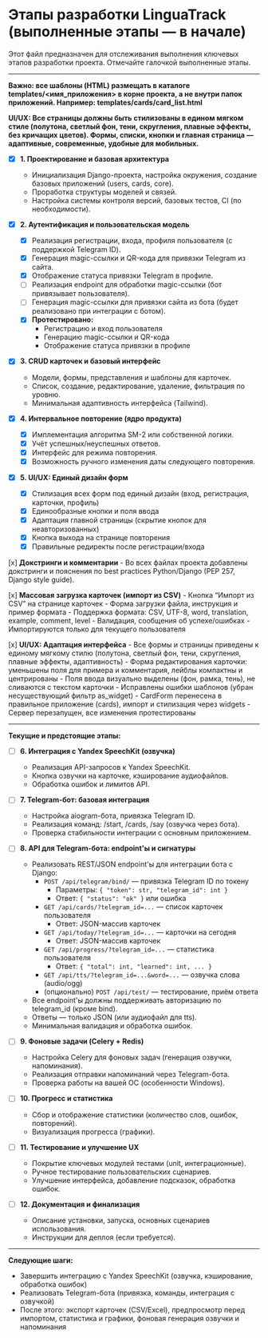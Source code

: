 # Этапы разработки LinguaTrack (выполненные этапы — в начале)

Этот файл предназначен для отслеживания выполнения ключевых этапов разработки проекта. Отмечайте галочкой выполненные этапы.

---

**Важно: все шаблоны (HTML) размещать в каталоге templates/<имя_приложения> в корне проекта, а не внутри папок приложений. Например: templates/cards/card_list.html**

**UI/UX: Все страницы должны быть стилизованы в едином мягком стиле (полутона, светлый фон, тени, скругления, плавные эффекты, без кричащих цветов). Формы, списки, кнопки и главная страница — адаптивные, современные, удобные для мобильных.**

- [x] **1. Проектирование и базовая архитектура**
    - Инициализация Django-проекта, настройка окружения, создание базовых приложений (users, cards, core).
    - Проработка структуры моделей и связей.
    - Настройка системы контроля версий, базовых тестов, CI (по необходимости).

- [x] **2. Аутентификация и пользовательская модель**
    - [x] Реализация регистрации, входа, профиля пользователя (с поддержкой Telegram ID).
    - [x] Генерация magic-ссылки и QR-кода для привязки Telegram из сайта.
    - [x] Отображение статуса привязки Telegram в профиле.
    - [ ] Реализация endpoint для обработки magic-ссылки (бот привязывает пользователя).
    - [ ] Генерация magic-ссылки для привязки сайта из бота (будет реализовано при интеграции с ботом).
    - [x] **Протестировано:**
        - Регистрацию и вход пользователя
        - Генерацию magic-ссылки и QR-кода
        - Отображение статуса привязки в профиле

- [x] **3. CRUD карточек и базовый интерфейс**
    - Модели, формы, представления и шаблоны для карточек.
    - Список, создание, редактирование, удаление, фильтрация по уровню.
    - Минимальная адаптивность интерфейса (Tailwind).

- [x] **4. Интервальное повторение (ядро продукта)**
    - [x] Имплементация алгоритма SM-2 или собственной логики.
    - [x] Учёт успешных/неуспешных ответов.
    - [x] Интерфейс для режима повторения.
    - [x] Возможность ручного изменения даты следующего повторения.

- [x] **5. UI/UX: Единый дизайн форм**
    - [x] Стилизация всех форм под единый дизайн (вход, регистрация, карточки, профиль)
    - [x] Единообразные кнопки и поля ввода
    - [x] Адаптация главной страницы (скрытие кнопок для неавторизованных)
    - [x] Кнопка выхода на странице повторения
    - [x] Правильные редиректы после регистрации/входа

[x] **Докстринги и комментарии**
    - Во всех файлах проекта добавлены докстринги и пояснения по best practices Python/Django (PEP 257, Django style guide). 

[x] **Массовая загрузка карточек (импорт из CSV)**
    - Кнопка “Импорт из CSV” на странице карточек
    - Форма загрузки файла, инструкция и пример формата
    - Поддержка формата: CSV, UTF-8, word, translation, example, comment, level
    - Валидация, сообщения об успехе/ошибках
    - Импортируются только для текущего пользователя 

[x] **UI/UX: Адаптация интерфейса**
    - Все формы и страницы приведены к единому мягкому стилю (полутона, светлый фон, тени, скругления, плавные эффекты, адаптивность)
    - Форма редактирования карточки: уменьшены поля для примера и комментария, лейблы компактны и центрированы
    - Поля ввода визуально выделены (фон, рамка, тень), не сливаются с текстом карточки
    - Исправлены ошибки шаблонов (убран несуществующий фильтр as_widget)
    - CardForm перенесена в правильное приложение (cards), импорт и стилизация через widgets
    - Сервер перезапущен, все изменения протестированы

---

**Текущие и предстоящие этапы:**

- [ ] **6. Интеграция с Yandex SpeechKit (озвучка)**
    - Реализация API-запросов к Yandex SpeechKit.
    - Кнопка озвучки на карточке, кэширование аудиофайлов.
    - Обработка ошибок и лимитов API.

- [ ] **7. Telegram-бот: базовая интеграция**
    - Настройка aiogram-бота, привязка Telegram ID.
    - Реализация команд: /start, /cards, /say (озвучка через бота).
    - Проверка стабильности интеграции с основным приложением.

- [ ] **8. API для Telegram-бота: endpoint'ы и сигнатуры**
    - Реализовать REST/JSON endpoint'ы для интеграции бота с Django:
        - `POST /api/telegram/bind/` — привязка Telegram ID по токену
            - Параметры: `{ "token": str, "telegram_id": int }`
            - Ответ: `{ "status": "ok" }` или ошибка
        - `GET /api/cards/?telegram_id=...` — список карточек пользователя
            - Ответ: JSON-массив карточек
        - `GET /api/today/?telegram_id=...` — карточки на сегодня
            - Ответ: JSON-массив карточек
        - `GET /api/progress/?telegram_id=...` — статистика пользователя
            - Ответ: `{ "total": int, "learned": int, ... }`
        - `GET /api/tts/?telegram_id=...&word=...` — озвучка слова (audio/ogg)
        - (опционально) `POST /api/test/` — тестирование, приём ответа
    - Все endpoint'ы должны поддерживать авторизацию по telegram_id (кроме bind).
    - Ответы — только JSON (или аудиофайл для tts).
    - Минимальная валидация и обработка ошибок.

- [ ] **9. Фоновые задачи (Celery + Redis)**
    - Настройка Celery для фоновых задач (генерация озвучки, напоминания).
    - Реализация отправки напоминаний через Telegram-бота.
    - Проверка работы на вашей ОС (особенности Windows).

- [ ] **10. Прогресс и статистика**
    - Сбор и отображение статистики (количество слов, ошибок, повторений).
    - Визуализация прогресса (графики).

- [ ] **11. Тестирование и улучшение UX**
    - Покрытие ключевых модулей тестами (unit, интеграционные).
    - Ручное тестирование пользовательских сценариев.
    - Улучшение интерфейса, добавление подсказок, обработка ошибок.

- [ ] **12. Документация и финализация**
    - Описание установки, запуска, основных сценариев использования.
    - Инструкции для деплоя (если требуется).

---

**Следующие шаги:**
- Завершить интеграцию с Yandex SpeechKit (озвучка, кэширование, обработка ошибок)
- Реализовать Telegram-бота (привязка, команды, интеграция с озвучкой)
- После этого: экспорт карточек (CSV/Excel), предпросмотр перед импортом, статистика и графики, фоновая генерация озвучки и напоминания 